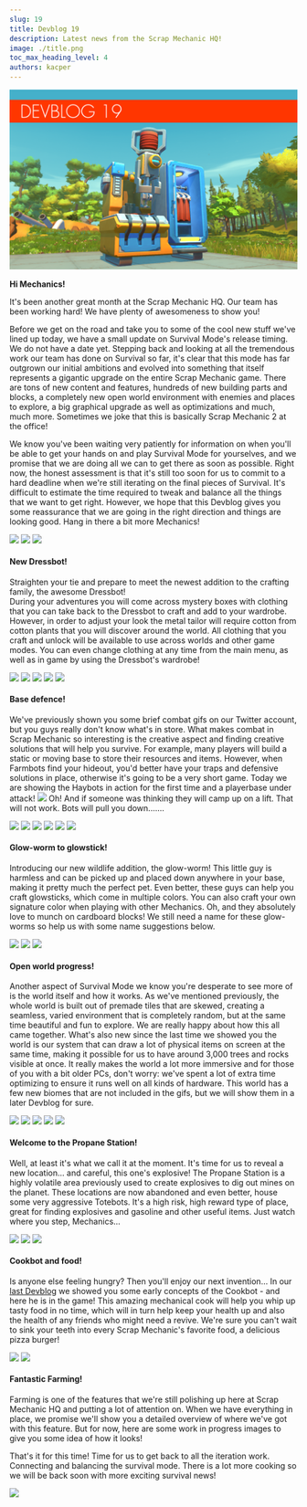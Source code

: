 ```yaml
---
slug: 19
title: Devblog 19
description: Latest news from the Scrap Mechanic HQ!
image: ./title.png
toc_max_heading_level: 4
authors: kacper
---
```


<head>
    <meta name="twitter:card" content="summary_large_image" />
</head>

![](./title.png)

**Hi Mechanics!**

It's been another great month at the Scrap Mechanic HQ. Our team has been working hard! We have plenty of awesomeness to show you!
<!--truncate-->
Before we get on the road and take you to some of the cool new stuff we've lined up today, we have a small update on Survival Mode's release timing. We do not have a date yet.
Stepping back and looking at all the tremendous work our team has done on Survival so far, it's clear that this mode has far outgrown our initial ambitions and evolved into something that itself represents a gigantic upgrade on the entire Scrap Mechanic game.
There are tons of new content and features, hundreds of new building parts and blocks, a completely new open world environment with enemies and places to explore, a big graphical upgrade as well as optimizations and much, much more. Sometimes we joke that this is basically Scrap Mechanic 2 at the office!

We know you've been waiting very patiently for information on when you'll be able to get your hands on and play Survival Mode for yourselves, and we promise that we are doing all we can to get there as soon as possible. 
Right now, the honest assessment is that it's still too soon for us to commit to a hard deadline when we're still iterating on the final pieces of Survival. It's difficult to estimate the time required to tweak and balance all the things that we want to get right. However, we hope that this Devblog gives you some reassurance that we are going in the right direction and things are looking good. Hang in there a bit more Mechanics!   

![](/images/imgur/5VfP6SH.jpg)
![](/images/imgur/RctCO83.jpg)
![](/images/imgur/yhiycRP.png)

#### New Dressbot!

Straighten your tie and prepare to meet the newest addition to the crafting family, the awesome Dressbot!  
During your adventures you will come across mystery boxes with clothing that you can take back to the Dressbot to craft and add to your wardrobe. However, in order to adjust your look the metal tailor will require cotton from cotton plants that you will discover around the world. All clothing that you craft and unlock will be available to use across worlds and other game modes. You can even change clothing at any time from the main menu, as well as in game by using the Dressbot's wardrobe!

![](/images/imgur/3dMWuOr.png)
![](/images/imgur/3s9a4cM.png)
![](/images/imgur/LRJlWX6.gif)
![](/images/imgur/5APfEBs.gif)
![](/images/imgur/zBq21UN.gif)

#### Base defence!

We've previously shown you some brief combat gifs on our Twitter account, but you guys really don't know what's in store. What makes combat in Scrap Mechanic so interesting is the creative aspect and finding creative solutions that will help you survive. For example, many players will build a static or moving base to store their resources and items. However, when Farmbots find your hideout, you'd better have your traps and defensive solutions in place, otherwise it's going to be a very short game. 
Today we are showing the Haybots in action for the first time and a playerbase under attack!
![](/images/imgur/Fxncgme.gif)
Oh! And if someone was thinking they will camp up on a lift. That will not work. Bots will pull you down.......

![](/images/imgur/DCyymhf.png)
![](/images/imgur/IVM5lBk.jpg)
![](/images/imgur/6g4kmvI.gif)
![](/images/imgur/nKTfHiq.gif)
![](/images/imgur/0V64sz7.gif)
![](/images/imgur/GOsDmFG.gif)

#### Glow-worm to glowstick!

Introducing our new wildlife addition, the glow-worm! 
This little guy is harmless and can be picked up and placed down anywhere in your base, making it pretty much the perfect pet. Even better, these guys can help you craft glowsticks, which come in multiple colors. You can also craft your own signature color when playing with other Mechanics. Oh, and they absolutely love to munch on cardboard blocks! We still need a name for these glow-worms so help us with some name suggestions below. 

![](/images/imgur/I2HvwIs.png)
![](/images/imgur/V4Xa6hR.png)
![](/images/imgur/EPKxeD0.gif)

#### Open world progress!

Another aspect of Survival Mode we know you're desperate to see more of is the world itself and how it works. As we've mentioned previously, the whole world is built out of premade tiles that are skewed, creating a seamless, varied environment that is completely random, but at the same time beautiful and fun to explore. We are really happy about how this all came together. 
What's also new since the last time we showed you the world is our system that can draw a lot of physical items on screen at the same time, making it possible for us to have around 3,000 trees and rocks visible at once. It really makes the world a lot more immersive and for those of you with a bit older PCs, don't worry: we've spent a lot of extra time optimizing to ensure it runs well on all kinds of hardware. This world has a few new biomes that are not included in the gifs, but we will show them in a later Devblog for sure.   

![](/images/imgur/8iGJm9t.png)
![](/images/imgur/WLey67T.png)
![](/images/imgur/TYOYi31.png)
![](/images/imgur/Ue7yO2c.png)
![](/images/imgur/t1iknBC.gif)

#### Welcome to the Propane Station!

Well, at least it's what we call it at the moment. 
It's time for us to reveal a new location... and careful, this one's explosive!
The Propane Station is a highly volatile area previously used to create explosives to dig out mines on the planet. These locations are now abandoned and even better, house some very aggressive Totebots. It's a high risk, high reward type of place, great for finding explosives and gasoline and other useful items. Just watch where you step, Mechanics...

![](/images/imgur/ptqjI9u.jpg)
![](/images/imgur/wtn5BFB.jpg)
![](/images/imgur/g75SJBx.png)

#### Cookbot and food!

Is anyone else feeling hungry? Then you'll enjoy our next invention...
In our [last Devblog](/devblog/18#cookbot-concept) we showed you some early concepts of the Cookbot - and here he is in the game! This amazing mechanical cook will help you whip up tasty food in no time, which will in turn help keep your health up and also the health of any friends who might need a revive. We're sure you can't wait to sink your teeth into every Scrap Mechanic's favorite food, a delicious pizza burger! 

![](/images/imgur/liWTsJa.jpg)
![](/images/imgur/IzRduSN.png)

#### Fantastic Farming!

Farming is one of the features that we're still polishing up here at Scrap Mechanic HQ and putting a lot of attention on. When we have everything in place, we promise we'll show you a detailed overview of where we've got with this feature. But for now, here are some work in progress images to give you some idea of how it looks!

That's it for this time!
Time for us to get back to all the iteration work. Connecting and balancing the survival mode. 
There is a lot more cooking so we will be back soon with more exciting survival news!

![](/images/imgur/EKzlQPY.gif)